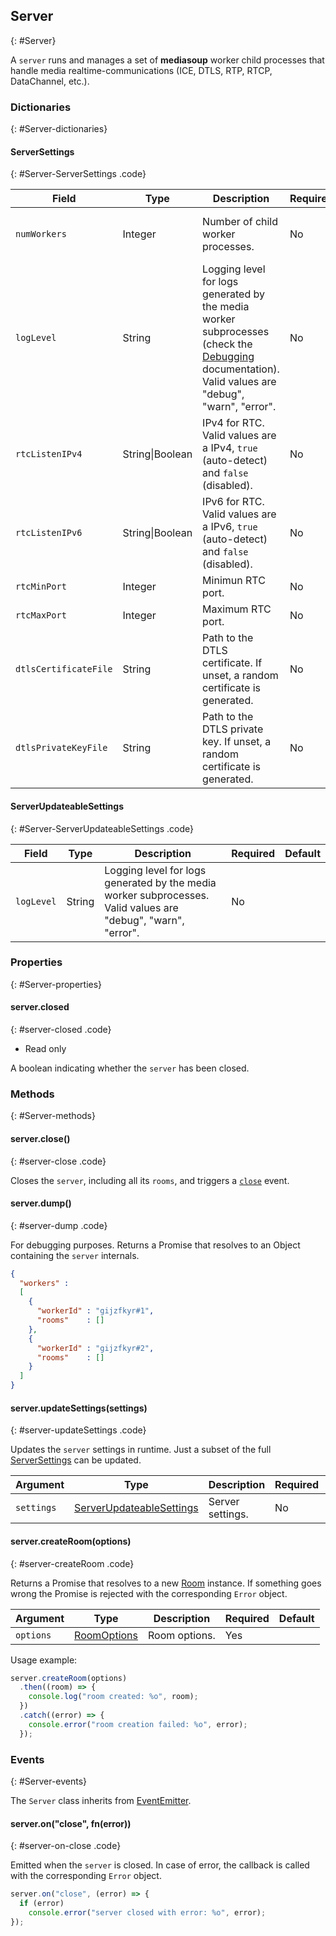 ## Server
{: #Server}

A `server` runs and manages a set of **mediasoup** worker child processes that handle media realtime-communications (ICE, DTLS, RTP, RTCP, DataChannel, etc.).


### Dictionaries
{: #Server-dictionaries}

<section markdown="1">

#### ServerSettings
{: #Server-ServerSettings .code}

<div markdown="1" class="table-wrapper L3 M5">

Field                    | Type    | Description   | Required | Default
------------------------ | ------- | ------------- | -------- | ---------
`numWorkers`             | Integer | Number of child worker processes. | No | Number of CPU cores in the host
`logLevel`               | String  | Logging level for logs generated by the media worker subprocesses (check the [Debugging](/guide/debugging) documentation). Valid values are "debug", "warn", "error". | No | "debug"
`rtcListenIPv4`          | String\|Boolean | IPv4 for RTC. Valid values are a IPv4, `true` (auto-detect) and `false` (disabled). | No | `true`
`rtcListenIPv6`          | String\|Boolean | IPv6 for RTC. Valid values are a IPv6, `true` (auto-detect) and `false` (disabled). | No | `true`
`rtcMinPort`             | Integer | Minimun RTC port. | No | 10000
`rtcMaxPort`             | Integer | Maximum RTC port. | No | 59999
`dtlsCertificateFile`    | String  | Path to the DTLS certificate. If unset, a random certificate is generated. | No |
`dtlsPrivateKeyFile`     | String  | Path to the DTLS private key. If unset, a random certificate is generated. | No |

</div>

#### ServerUpdateableSettings
{: #Server-ServerUpdateableSettings .code}

<div markdown="1" class="table-wrapper L3">

Field                    | Type    | Description   | Required | Default
------------------------ | ------- | ------------- | -------- | ---------
`logLevel`               | String  | Logging level for logs generated by the media worker subprocesses. Valid values are "debug", "warn", "error". | No |

</div>

</section>


### Properties
{: #Server-properties}

<section markdown="1">

#### server.closed
{: #server-closed .code}

* Read only

A boolean indicating whether the `server` has been closed.

</section>


### Methods
{: #Server-methods}

<section markdown="1">

#### server.close()
{: #server-close .code}

Closes the `server`, including all its `rooms`, and triggers a [`close`](#server-on-close) event.


#### server.dump()
{: #server-dump .code}

For debugging purposes. Returns a Promise that resolves to an Object containing the `server` internals.

```json
{
  "workers" :
  [
    {
      "workerId" : "gijzfkyr#1",
      "rooms"    : []
    },
    {
      "workerId" : "gijzfkyr#2",
      "rooms"    : []
    }
  ]
}
```

#### server.updateSettings(settings)
{: #server-updateSettings .code}

Updates the `server` settings in runtime. Just a subset of the full [ServerSettings](#Server-ServerSettings) can be updated.

<div markdown="1" class="table-wrapper L3">

Argument   | Type    | Description | Required | Default 
---------- | ------- | ----------- | -------- | ----------
`settings` | [ServerUpdateableSettings](#Server-ServerUpdateableSettings) | Server settings. | No |

</div>

#### server.createRoom(options)
{: #server-createRoom .code}

Returns a Promise that resolves to a new [Room](#Room) instance. If something goes wrong the Promise is rejected with the corresponding `Error` object. 

<div markdown="1" class="table-wrapper L3">

Argument   | Type    | Description | Required | Default 
---------- | ------- | ----------- | -------- | ----------
`options`  | [RoomOptions](#Room-RoomOptions) | Room options. | Yes |

</div>

Usage example:

```javascript
server.createRoom(options)
  .then((room) => {
    console.log("room created: %o", room);
  })
  .catch((error) => {
    console.error("room creation failed: %o", error);
  });
```

</section>


### Events
{: #Server-events}

The `Server` class inherits from [EventEmitter](https://nodejs.org/api/events.html#events_class_eventemitter).

<section markdown="1">

#### server.on("close", fn(error))
{: #server-on-close .code}

Emitted when the `server` is closed. In case of error, the callback is called with the corresponding `Error` object.

```javascript
server.on("close", (error) => {
  if (error)
    console.error("server closed with error: %o", error);
});
```

</section>

